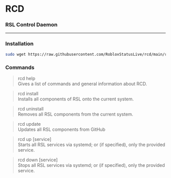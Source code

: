 # RCD
### RSL Control Daemon

---

### Installation

```sh
sudo wget https://raw.githubusercontent.com/RobloxStatusLive/rcd/main/rcd.py -O /bin/rcd && sudo chmod +x /bin/rcd
```

### Commands

> rcd help  
Gives a list of commands and general information about RCD.

> rcd install  
Installs all components of RSL onto the current system.

> rcd uninstall  
Removes all RSL components from the current system.

> rcd update  
Updates all RSL components from GitHub

> rcd up [service]  
Starts all RSL services via systemd; or (if specified), only the provided service.

> rcd down [service]  
Stops all RSL services via systemd; or (if specified), only the provided service.
